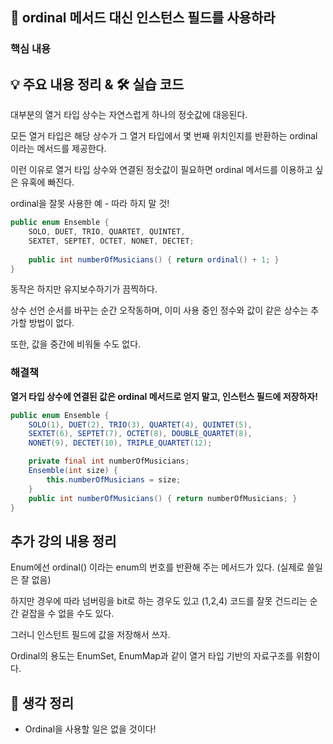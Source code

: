 ## 📖 ordinal 메서드 대신 인스턴스 필드를 사용하라

### 핵심 내용

## 💡 주요 내용 정리 & 🛠️ 실습 코드

대부분의 열거 타입 상수는 자연스럽게 하나의 정숫값에 대응된다.

모든 열거 타입은 해당 상수가 그 열거 타입에서 몇 번째 위치인지를 반환하는 ordinal 이라는 메서드를 제공한다.

이런 이유로 열거 타입 상수와 연결된 정숫값이 필요하면 ordinal 메서드를 이용하고 싶은 유혹에 빠진다.

ordinal을 잘못 사용한 예 - 따라 하지 말 것!
```java
public enum Ensemble {
    SOLO, DUET, TRIO, QUARTET, QUINTET,
    SEXTET, SEPTET, OCTET, NONET, DECTET;
    
    public int numberOfMusicians() { return ordinal() + 1; }
}
```

동작은 하지만 유지보수하기가 끔찍하다.

상수 선언 순서를 바꾸는 순간 오작동하며, 이미 사용 중인 정수와 값이 같은 상수는 추가할 방법이 없다.

또한, 값을 중간에 비워둘 수도 없다.

### 해결책

**열거 타입 상수에 연결된 값은 ordinal 메서드로 얻지 말고, 인스턴스 필드에 저장하자!**

```java
public enum Ensemble {
    SOLO(1), DUET(2), TRIO(3), QUARTET(4), QUINTET(5),
    SEXTET(6), SEPTET(7), OCTET(8), DOUBLE_QUARTET(8),
    NONET(9), DECTET(10), TRIPLE_QUARTET(12);

    private final int numberOfMusicians;
    Ensemble(int size) {
        this.numberOfMusicians = size;
    }
    public int numberOfMusicians() { return numberOfMusicians; }
}
```


## 추가 강의 내용 정리

Enum에선 ordinal() 이라는 enum의 번호를 반환해 주는 메서드가 있다. (실제로 쓸일은 잘 없음)

하지만 경우에 따라 넘버링을 bit로 하는 경우도 있고 (1,2,4) 코드를 잘못 건드리는 순간 겉잡을 수 없을 수도 있다.

그러니 인스턴트 필드에 값을 저장해서 쓰자.

Ordinal의 용도는 EnumSet, EnumMap과 같이 열거 타입 기반의 자료구조를 위함이다.


## 🤔 생각 정리
- Ordinal을 사용할 일은 없을 것이다!

